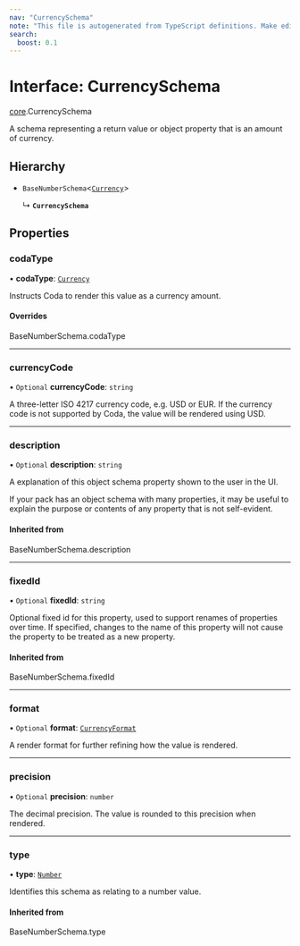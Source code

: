 ```yaml
---
nav: "CurrencySchema"
note: "This file is autogenerated from TypeScript definitions. Make edits to the comments in the TypeScript file and then run `make docs` to regenerate this file."
search:
  boost: 0.1
---
```

# Interface: CurrencySchema

[core](../modules/core.md).CurrencySchema

A schema representing a return value or object property that is an amount of currency.

## Hierarchy

- `BaseNumberSchema`<[`Currency`](../enums/core.ValueHintType.md#currency)\>

  ↳ **`CurrencySchema`**

## Properties

### codaType

• **codaType**: [`Currency`](../enums/core.ValueHintType.md#currency)

Instructs Coda to render this value as a currency amount.

#### Overrides

BaseNumberSchema.codaType

___

### currencyCode

• `Optional` **currencyCode**: `string`

A three-letter ISO 4217 currency code, e.g. USD or EUR.
If the currency code is not supported by Coda, the value will be rendered using USD.

___

### description

• `Optional` **description**: `string`

A explanation of this object schema property shown to the user in the UI.

If your pack has an object schema with many properties, it may be useful to
explain the purpose or contents of any property that is not self-evident.

#### Inherited from

BaseNumberSchema.description

___

### fixedId

• `Optional` **fixedId**: `string`

Optional fixed id for this property, used to support renames of properties over time. If specified,
changes to the name of this property will not cause the property to be treated as a new property.

#### Inherited from

BaseNumberSchema.fixedId

___

### format

• `Optional` **format**: [`CurrencyFormat`](../enums/core.CurrencyFormat.md)

A render format for further refining how the value is rendered.

___

### precision

• `Optional` **precision**: `number`

The decimal precision. The value is rounded to this precision when rendered.

___

### type

• **type**: [`Number`](../enums/core.ValueType.md#number)

Identifies this schema as relating to a number value.

#### Inherited from

BaseNumberSchema.type
